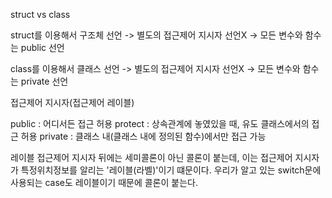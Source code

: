 struct vs class

struct를 이용해서 구조체 선언 -> 별도의 접근제어 지시자 선언X 
-> 모든 변수와 함수는 public 선언

class를 이용해서 클래스 선언 -> 별도의 접근제어 지시자 선언X 
-> 모든 변수와 함수는 private 선언

접근제어 지시자(접근제어 레이블)

public : 어디서든 접근 허용
protect : 상속관계에 놓였있을 때, 유도 클래스에서의 접근 허용
private : 클래스 내(클래스 내에 정의된 함수)에서만 접근 가능

레이블
접근제어 지시자 뒤에는 세미콜론이 아닌 콜론이 붙는데, 이는 접근제어 지시자가 특정위치정보를 알리는
'레이블(라벨)'이기 떄문이다. 우리가 알고 있는 switch문에 사용되는 case도 레이블이기 때문에 콜론이 붙는다.

